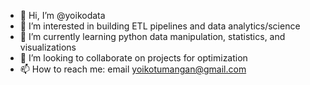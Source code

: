 - 👋 Hi, I’m @yoikodata
- 👀 I’m interested in building ETL pipelines and data analytics/science
- 🌱 I’m currently learning python data manipulation, statistics, and visualizations
- 💞️ I’m looking to collaborate on projects for optimization
- 📫 How to reach me: email yoikotumangan@gmail.com

<!---
yoikodata/yoikodata is a ✨ special ✨ repository because its `README.md` (this file) appears on your GitHub profile.
You can click the Preview link to take a look at your changes.
--->
